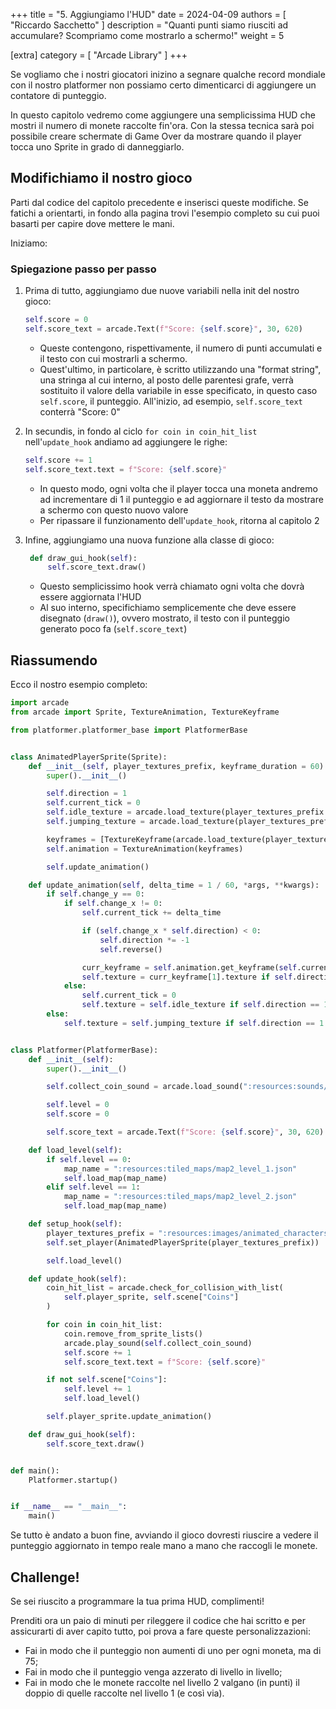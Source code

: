 +++
title = "5. Aggiungiamo l'HUD"
date = 2024-04-09
authors = [ "Riccardo Sacchetto" ]
description = "Quanti punti siamo riusciti ad accumulare? Scompriamo come mostrarlo a schermo!"
weight = 5

[extra]
category = [ "Arcade Library" ]
+++

Se vogliamo che i nostri giocatori inizino a segnare qualche record mondiale con il nostro platformer non possiamo certo dimenticarci di aggiungere un contatore di punteggio.

In questo capitolo vedremo come aggiungere una semplicissima HUD che mostri il numero di monete raccolte fin'ora. Con la stessa tecnica sarà poi possibile creare schermate di Game Over da mostrare quando il player tocca uno Sprite in grado di danneggiarlo.

## Modifichiamo il nostro gioco

Parti dal codice del capitolo precedente e inserisci queste modifiche. Se fatichi a orientarti, in fondo alla pagina trovi l'esempio completo su cui puoi basarti per capire dove mettere le mani.

Iniziamo:

### Spiegazione passo per passo

1. Prima di tutto, aggiungiamo due nuove variabili nella init del nostro gioco:

   ```python
   self.score = 0
   self.score_text = arcade.Text(f"Score: {self.score}", 30, 620)
   ```
   - Queste contengono, rispettivamente, il numero di punti accumulati e il testo con cui mostrarli a schermo.
   - Quest'ultimo, in particolare, è scritto utilizzando una "format string", una stringa al cui interno, al posto delle parentesi grafe, verrà sostituito il valore della variabile in esse specificato, in questo caso `self.score`, il punteggio. All'inizio, ad esempio, `self.score_text` conterrà "Score: 0"

2. In secundis, in fondo al ciclo `for coin in coin_hit_list` nell'`update_hook` andiamo ad aggiungere le righe:

   ```python
   self.score += 1
   self.score_text.text = f"Score: {self.score}"
   ```
   
   - In questo modo, ogni volta che il player tocca una moneta andremo ad incrementare di 1 il punteggio e ad aggiornare il testo da mostrare a schermo con questo nuovo valore
   - Per ripassare il funzionamento dell'`update_hook`, ritorna al capitolo 2
   
3. Infine, aggiungiamo una nuova funzione alla classe di gioco:

   ```python
    def draw_gui_hook(self):
        self.score_text.draw()
    ```
	
	- Questo semplicissimo hook verrà chiamato ogni volta che dovrà essere aggiornata l'HUD
	- Al suo interno, specifichiamo semplicemente che deve essere disegnato (`draw()`), ovvero mostrato, il testo con il punteggio generato poco fa (`self.score_text`)

## Riassumendo

Ecco il nostro esempio completo:

```python
import arcade
from arcade import Sprite, TextureAnimation, TextureKeyframe

from platformer.platformer_base import PlatformerBase


class AnimatedPlayerSprite(Sprite):
    def __init__(self, player_textures_prefix, keyframe_duration = 60):
        super().__init__()

        self.direction = 1
        self.current_tick = 0
        self.idle_texture = arcade.load_texture(player_textures_prefix + "_idle.png")
        self.jumping_texture = arcade.load_texture(player_textures_prefix + "_jump.png")

        keyframes = [TextureKeyframe(arcade.load_texture(player_textures_prefix + "_walk" + str(frame_id) + ".png"), keyframe_duration) for frame_id in range(0, 8)]
        self.animation = TextureAnimation(keyframes)

        self.update_animation()

    def update_animation(self, delta_time = 1 / 60, *args, **kwargs):
        if self.change_y == 0:
            if self.change_x != 0:
                self.current_tick += delta_time

                if (self.change_x * self.direction) < 0:
                    self.direction *= -1
                    self.reverse()

                curr_keyframe = self.animation.get_keyframe(self.current_tick, True)
                self.texture = curr_keyframe[1].texture if self.direction == 1 else curr_keyframe[1].texture.flip_horizontally()
            else:
                self.current_tick = 0
                self.texture = self.idle_texture if self.direction == 1 else self.idle_texture.flip_horizontally()
        else:
            self.texture = self.jumping_texture if self.direction == 1 else self.jumping_texture.flip_horizontally()


class Platformer(PlatformerBase):
    def __init__(self):
        super().__init__()

        self.collect_coin_sound = arcade.load_sound(":resources:sounds/coin1.wav")

        self.level = 0
        self.score = 0

        self.score_text = arcade.Text(f"Score: {self.score}", 30, 620)

    def load_level(self):
        if self.level == 0:
            map_name = ":resources:tiled_maps/map2_level_1.json"
            self.load_map(map_name)
        elif self.level == 1:
            map_name = ":resources:tiled_maps/map2_level_2.json"
            self.load_map(map_name)

    def setup_hook(self):
        player_textures_prefix = ":resources:images/animated_characters/female_adventurer/femaleAdventurer"
        self.set_player(AnimatedPlayerSprite(player_textures_prefix))

        self.load_level()

    def update_hook(self):
        coin_hit_list = arcade.check_for_collision_with_list(
            self.player_sprite, self.scene["Coins"]
        )

        for coin in coin_hit_list:
            coin.remove_from_sprite_lists()
            arcade.play_sound(self.collect_coin_sound)
            self.score += 1
            self.score_text.text = f"Score: {self.score}"

        if not self.scene["Coins"]:
            self.level += 1
            self.load_level()

        self.player_sprite.update_animation()

    def draw_gui_hook(self):
        self.score_text.draw()


def main():
    Platformer.startup()


if __name__ == "__main__":
    main()
```

Se tutto è andato a buon fine, avviando il gioco dovresti riuscire a vedere il punteggio aggiornato in tempo reale mano a mano che raccogli le monete.

## Challenge!

Se sei riuscito a programmare la tua prima HUD, complimenti!

Prenditi ora un paio di minuti per rileggere il codice che hai scritto e per assicurarti di aver capito tutto, poi prova a fare queste personalizzazioni:

- Fai in modo che il punteggio non aumenti di uno per ogni moneta, ma di 75;
- Fai in modo che il punteggio venga azzerato di livello in livello;
- Fai in modo che le monete raccolte nel livello 2 valgano (in punti) il doppio di quelle raccolte nel livello 1 (e così via).
